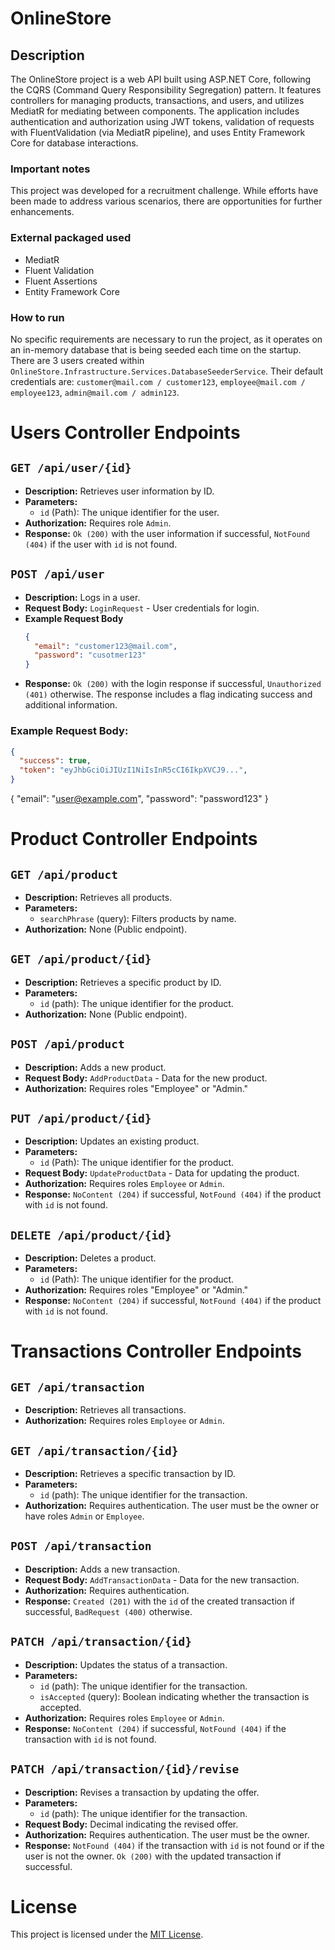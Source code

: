 # OnlineStore

## Description
The OnlineStore project is a web API built using ASP.NET Core, following the CQRS (Command Query Responsibility Segregation) pattern. It features controllers for managing products, transactions, and users, and utilizes MediatR for mediating between components. The application includes authentication and authorization using JWT tokens, validation of requests with FluentValidation (via MediatR pipeline), and uses Entity Framework Core for database interactions.

### Important notes
This project was developed for a recruitment challenge. While efforts have been made to address various scenarios, there are opportunities for further enhancements.

### External packaged used
* MediatR
* Fluent Validation
* Fluent Assertions
* Entity Framework Core

### How to run
No specific requirements are necessary to run the project, as it operates on an in-memory database that is being seeded each time on the startup.
There are 3 users created within `OnlineStore.Infrastructure.Services.DatabaseSeederService`. Their default credentials are: `customer@mail.com / customer123`, `employee@mail.com / employee123`, `admin@mail.com / admin123`.

# Users Controller Endpoints

## `GET /api/user/{id}`

- **Description:** Retrieves user information by ID.
- **Parameters:**
  - `id` (Path): The unique identifier for the user.
- **Authorization:** Requires role `Admin`.
- **Response:** `Ok (200)` with the user information if successful, `NotFound (404)` if the user with `id` is not found.

## `POST /api/user`

- **Description:** Logs in a user.
- **Request Body:** `LoginRequest` - User credentials for login.
- **Example Request Body**
  ```json
  {
    "email": "customer123@mail.com",
    "password": "cusotmer123"
  }
  ```
- **Response:** `Ok (200)` with the login response if successful, `Unauthorized (401)` otherwise. The response includes a flag indicating success and additional information.

### Example Request Body:

```json
{
  "success": true,
  "token": "eyJhbGciOiJIUzI1NiIsInR5cCI6IkpXVCJ9...",
}
```
{
  "email": "user@example.com",
  "password": "password123"
}


# Product Controller Endpoints
## `GET /api/product`

- **Description:** Retrieves all products.
- **Parameters:**
  - `searchPhrase` (query): Filters products by name.
- **Authorization:** None (Public endpoint).

## `GET /api/product/{id}`

- **Description:** Retrieves a specific product by ID.
- **Parameters:**
  - `id` (path): The unique identifier for the product.
- **Authorization:** None (Public endpoint).

## `POST /api/product`

- **Description:** Adds a new product.
- **Request Body:** `AddProductData` - Data for the new product.
- **Authorization:** Requires roles "Employee" or "Admin."

## `PUT /api/product/{id}`

- **Description:** Updates an existing product.
- **Parameters:**
  - `id` (Path): The unique identifier for the product.
- **Request Body:** `UpdateProductData` - Data for updating the product.
- **Authorization:** Requires roles `Employee` or `Admin`.
- **Response:** `NoContent (204)` if successful, `NotFound (404)` if the product with `id` is not found.

## `DELETE /api/product/{id}`

- **Description:** Deletes a product.
- **Parameters:**
  - `id` (Path): The unique identifier for the product.
- **Authorization:** Requires roles "Employee" or "Admin."
- **Response:** `NoContent (204)` if successful, `NotFound (404)` if the product with `id` is not found.

  
# Transactions Controller Endpoints

## `GET /api/transaction`

- **Description:** Retrieves all transactions.
- **Authorization:** Requires roles `Employee` or `Admin`.

## `GET /api/transaction/{id}`

- **Description:** Retrieves a specific transaction by ID.
- **Parameters:**
  - `id` (path): The unique identifier for the transaction.
- **Authorization:** Requires authentication. The user must be the owner or have roles `Admin` or `Employee`.

## `POST /api/transaction`

- **Description:** Adds a new transaction.
- **Request Body:** `AddTransactionData` - Data for the new transaction.
- **Authorization:** Requires authentication.
- **Response:** `Created (201)` with the `id` of the created transaction if successful, `BadRequest (400)` otherwise.

## `PATCH /api/transaction/{id}`

- **Description:** Updates the status of a transaction.
- **Parameters:**
  - `id` (path): The unique identifier for the transaction.
  - `isAccepted` (query): Boolean indicating whether the transaction is accepted.
- **Authorization:** Requires roles `Employee` or `Admin`.
- **Response:** `NoContent (204)` if successful, `NotFound (404)` if the transaction with `id` is not found.

## `PATCH /api/transaction/{id}/revise`

- **Description:** Revises a transaction by updating the offer.
- **Parameters:**
  - `id` (path): The unique identifier for the transaction.
- **Request Body:** Decimal indicating the revised offer.
- **Authorization:** Requires authentication. The user must be the owner.
- **Response:** `NotFound (404)` if the transaction with `id` is not found or if the user is not the owner. `Ok (200)` with the updated transaction if successful.

# License

This project is licensed under the [MIT License](LICENSE).
